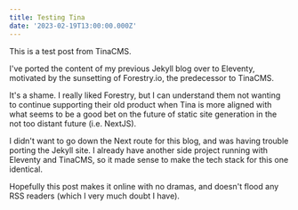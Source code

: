 ```yaml
---
title: Testing Tina
date: '2023-02-19T13:00:00.000Z'
---
```


This is a test post from TinaCMS.

I've ported the content of my previous Jekyll blog over to Eleventy, motivated by the sunsetting of Forestry.io, the predecessor to TinaCMS.

It's a shame. I really liked Forestry, but I can understand them not wanting to continue supporting their old product when Tina is more aligned with what seems to be a good bet on the future of static site generation in the not too distant future (i.e. NextJS).

I didn't want to go down the Next route for this blog, and was having trouble porting the Jekyll site. I already have another side project running with Eleventy and TinaCMS, so it made sense to make the tech stack for this one identical.

Hopefully this post makes it online with no dramas, and doesn't flood any RSS readers (which I very much doubt I have).
